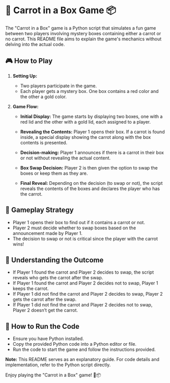 # 🥕 Carrot in a Box Game 📦

The "Carrot in a Box" game is a Python script that simulates a fun game between two players involving mystery boxes containing either a carrot or no carrot. This README file aims to explain the game's mechanics without delving into the actual code.

## 🎮 How to Play
1. **Setting Up:** 
   - Two players participate in the game.
   - Each player gets a mystery box. One box contains a red color and the other a gold color.
   
2. **Game Flow:**
   - **Initial Display:** The game starts by displaying two boxes, one with a red lid and the other with a gold lid, each assigned to a player.
   
   - **Revealing the Contents:** Player 1 opens their box. If a carrot is found inside, a special display showing the carrot along with the box contents is presented.
   
   - **Decision-making:** Player 1 announces if there is a carrot in their box or not without revealing the actual content.
   
   - **Box Swap Decision:** Player 2 is then given the option to swap the boxes or keep them as they are.
   
   - **Final Reveal:** Depending on the decision (to swap or not), the script reveals the contents of the boxes and declares the player who has the carrot.

## 🎯 Gameplay Strategy
- Player 1 opens their box to find out if it contains a carrot or not.
- Player 2 must decide whether to swap boxes based on the announcement made by Player 1.
- The decision to swap or not is critical since the player with the carrot wins!

## 🤔 Understanding the Outcome
- If Player 1 found the carrot and Player 2 decides to swap, the script reveals who gets the carrot after the swap.
- If Player 1 found the carrot and Player 2 decides not to swap, Player 1 keeps the carrot.
- If Player 1 did not find the carrot and Player 2 decides to swap, Player 2 gets the carrot after the swap.
- If Player 1 did not find the carrot and Player 2 decides not to swap, Player 2 doesn’t get the carrot.

## 🚀 How to Run the Code
- Ensure you have Python installed.
- Copy the provided Python code into a Python editor or file.
- Run the code to start the game and follow the instructions provided.

**Note:** This README serves as an explanatory guide. For code details and implementation, refer to the Python script directly.

Enjoy playing the "Carrot in a Box" game! 🥕📦